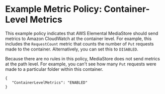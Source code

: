 # Example Metric Policy: Container\-Level Metrics<a name="policies-metric-examples-container-level-metrics"></a>

This example policy indicates that AWS Elemental MediaStore should send metrics to Amazon CloudWatch at the container level\. For example, this includes the `RequestCount` metric that counts the number of `Put` requests made to the container\. Alternatively, you can set this to `DISABLED`\. 

Because there are no rules in this policy, MediaStore does not send metrics at the path level\. For example, you can't see how many `Put` requests were made to a particular folder within this container\.

```
{
   "ContainerLevelMetrics": "ENABLED"
}
```